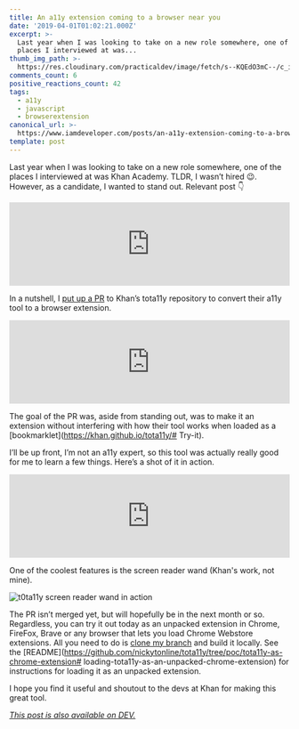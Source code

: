 ```yaml
---
title: An a11y extension coming to a browser near you
date: '2019-04-01T01:02:21.000Z'
excerpt: >-
  Last year when I was looking to take on a new role somewhere, one of the
  places I interviewed at was...
thumb_img_path: >-
  https://res.cloudinary.com/practicaldev/image/fetch/s--KQEdO3mC--/c_imagga_scale,f_auto,fl_progressive,h_420,q_auto,w_1000/https://thepracticaldev.s3.amazonaws.com/i/ir0wzbkqn1rw9vu67irj.png
comments_count: 6
positive_reactions_count: 42
tags:
  - a11y
  - javascript
  - browserextension
canonical_url: >-
  https://www.iamdeveloper.com/posts/an-a11y-extension-coming-to-a-browser-near-you-1mg2/
template: post
---
```



Last year when I was looking to take on a new role somewhere, one of the places I interviewed at was Khan Academy. TLDR, I wasn’t hired 😉. However, as a candidate, I wanted to stand out. Relevant post 👇


<iframe class="liquidTag" src="https://dev.to/embed/link?args=https%3A%2F%2Fdev.to%2Fnickytonline%2Ftake-chances-and-standout-because-who-knows-3kh6" style="border: 0; width: 100%;"></iframe>


In a nutshell, I [put up a PR](https://github.com/Khan/tota11y/pull/131) to Khan’s tota11y repository to convert their a11y tool to a browser extension.


<iframe class="liquidTag" src="https://dev.to/embed/github?args=https%3A%2F%2Fgithub.com%2FKhan%2Ftota11y" style="border: 0; width: 100%;"></iframe>


The goal of the PR was, aside from standing out, was to make it an extension without interfering with how their tool works when loaded as a [bookmarklet](https://khan.github.io/tota11y/# Try-it).

I’ll be up front, I’m not an a11y expert, so this tool was actually really good for me to learn a few things. Here’s a shot of it in action.


<iframe class="liquidTag" src="https://dev.to/embed/twitter?args=1040818193911173120" style="border: 0; width: 100%;"></iframe>


One of the coolest features is the screen reader wand (Khan's work, not mine).

![t0ta11y screen reader wand in action](https://www.iamdeveloper.com/img/tota11y-in-action.gif "t0ta11y screen reader wand in action")

The PR isn’t merged yet, but will hopefully be in the next month or so. Regardless, you can try it out today as an unpacked extension in Chrome, FireFox, Brave or any browser that lets you load Chrome Webstore extensions. All you need to do is [clone my branch](https://github.com/nickytonline/tota11y/tree/poc/tota11y-as-chrome-extension) and build it locally. See the [README](https://github.com/nickytonline/tota11y/tree/poc/tota11y-as-chrome-extension# loading-tota11y-as-an-unpacked-chrome-extension) for instructions for loading it as an unpacked extension.

I hope you find it useful and shoutout to the devs at Khan for making this great tool.

*[This post is also available on DEV.](https://dev.to/nickytonline/an-a11y-extension-coming-to-a-browser-near-you-1mg2)*


<script>
const parent = document.getElementsByTagName('head')[0];
const script = document.createElement('script');
script.type = 'text/javascript';
script.src = 'https://cdnjs.cloudflare.com/ajax/libs/iframe-resizer/4.1.1/iframeResizer.min.js';
script.charset = 'utf-8';
script.onload = function() {
    window.iFrameResize({}, '.liquidTag');
};
parent.appendChild(script);
</script>    
